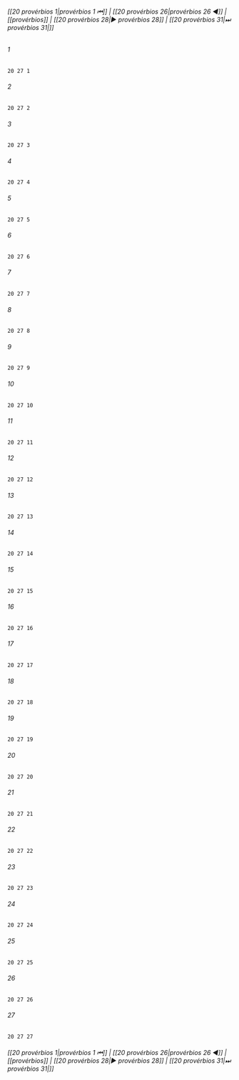 
###### [[20 provérbios 1|provérbios 1 ⏮]] | [[20 provérbios 26|provérbios 26 ◀]] | [[provérbios]] | [[20 provérbios 28|▶ provérbios 28]] | [[20 provérbios 31|⏭ provérbios 31|]]

###### 1
``` verse
20 27 1 
```
###### 2
``` verse
20 27 2 
```
###### 3
``` verse
20 27 3 
```
###### 4
``` verse
20 27 4 
```
###### 5
``` verse
20 27 5 
```
###### 6
``` verse
20 27 6 
```
###### 7
``` verse
20 27 7 
```
###### 8
``` verse
20 27 8 
```
###### 9
``` verse
20 27 9 
```
###### 10
``` verse
20 27 10 
```
###### 11
``` verse
20 27 11 
```
###### 12
``` verse
20 27 12 
```
###### 13
``` verse
20 27 13 
```
###### 14
``` verse
20 27 14 
```
###### 15
``` verse
20 27 15 
```
###### 16
``` verse
20 27 16 
```
###### 17
``` verse
20 27 17 
```
###### 18
``` verse
20 27 18 
```
###### 19
``` verse
20 27 19 
```
###### 20
``` verse
20 27 20 
```
###### 21
``` verse
20 27 21 
```
###### 22
``` verse
20 27 22 
```
###### 23
``` verse
20 27 23 
```
###### 24
``` verse
20 27 24 
```
###### 25
``` verse
20 27 25 
```
###### 26
``` verse
20 27 26 
```
###### 27
``` verse
20 27 27 
```

###### [[20 provérbios 1|provérbios 1 ⏮]] | [[20 provérbios 26|provérbios 26 ◀]] | [[provérbios]] | [[20 provérbios 28|▶ provérbios 28]] | [[20 provérbios 31|⏭ provérbios 31|]]

